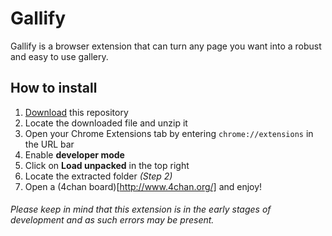 # Gallify
Gallify is a browser extension that can turn any page you want into a robust and easy to use gallery.

## How to install
1. [Download](https://github.com/lauchlan105/gallify/archive/master.zip) this repository
2. Locate the downloaded file and unzip it
3. Open your Chrome Extensions tab by entering `chrome://extensions` in the URL bar
4. Enable **developer mode**
5. Click on **Load unpacked** in the top right
6. Locate the extracted folder   _(Step 2)_
7. Open a (4chan board)[http://www.4chan.org/] and enjoy!

###### Please keep in mind that this extension is in the early stages of development and as such errors may be present.
